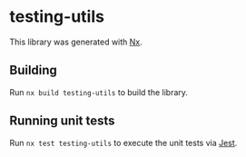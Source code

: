 # testing-utils

This library was generated with [Nx](https://nx.dev).

## Building

Run `nx build testing-utils` to build the library.

## Running unit tests

Run `nx test testing-utils` to execute the unit tests via [Jest](https://jestjs.io).
